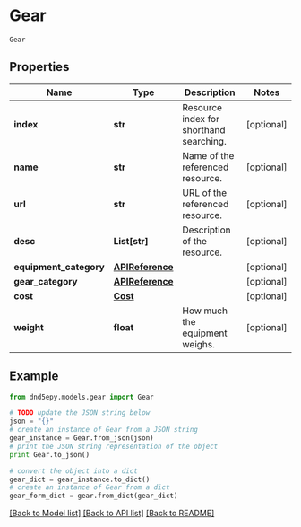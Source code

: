 # Gear

`Gear` 

## Properties
Name | Type | Description | Notes
------------ | ------------- | ------------- | -------------
**index** | **str** | Resource index for shorthand searching. | [optional] 
**name** | **str** | Name of the referenced resource. | [optional] 
**url** | **str** | URL of the referenced resource. | [optional] 
**desc** | **List[str]** | Description of the resource. | [optional] 
**equipment_category** | [**APIReference**](APIReference.md) |  | [optional] 
**gear_category** | [**APIReference**](APIReference.md) |  | [optional] 
**cost** | [**Cost**](Cost.md) |  | [optional] 
**weight** | **float** | How much the equipment weighs. | [optional] 

## Example

```python
from dnd5epy.models.gear import Gear

# TODO update the JSON string below
json = "{}"
# create an instance of Gear from a JSON string
gear_instance = Gear.from_json(json)
# print the JSON string representation of the object
print Gear.to_json()

# convert the object into a dict
gear_dict = gear_instance.to_dict()
# create an instance of Gear from a dict
gear_form_dict = gear.from_dict(gear_dict)
```
[[Back to Model list]](../README.md#documentation-for-models) [[Back to API list]](../README.md#documentation-for-api-endpoints) [[Back to README]](../README.md)


